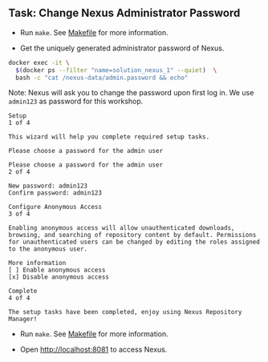 ## Task: Change Nexus Administrator Password

- Run `make`. See [Makefile](Makefile) for more information.

- Get the uniquely generated administrator password of Nexus.

```bash
docker exec -it \
  $(docker ps --filter "name=solution_nexus_1" --quiet)  \
  bash -c "cat /nexus-data/admin.password && echo"
```

Note: Nexus will ask you to change the password upon first log in. We use `admin123` as password for this workshop.

```text
Setup
1 of 4

This wizard will help you complete required setup tasks.

Please choose a password for the admin user
```

```text
Please choose a password for the admin user
2 of 4

New password: admin123
Confirm password: admin123
```

```text
Configure Anonymous Access
3 of 4

Enabling anonymous access will allow unauthenticated downloads, browsing, and searching of repository content by default. Permissions for unauthenticated users can be changed by editing the roles assigned to the anonymous user.

More information
[ ] Enable anonymous access
[x] Disable anonymous access
```

```text
Complete
4 of 4

The setup tasks have been completed, enjoy using Nexus Repository Manager!
```

- Run `make`. See [Makefile](Makefile) for more information.

- Open [http://localhost:8081](http://localhost:8081) to access Nexus.
